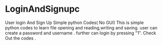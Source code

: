 # LoginAndSignupc
User login And Sign Up Simple python Codes( No GUI) 
This is simple python codes to learn file opening and reading,writing and saving.
user can create a password and username .
further can login by pressing "1".
Check Out the codes .

